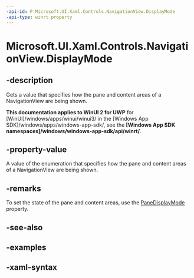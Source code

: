 ```yaml
---
-api-id: P:Microsoft.UI.Xaml.Controls.NavigationView.DisplayMode
-api-type: winrt property
---
```

<!-- Property syntax.
public NavigationViewDisplayMode DisplayMode { get; }
-->

# Microsoft.UI.Xaml.Controls.NavigationView.DisplayMode


## -description

Gets a value that specifies how the pane and content areas of a NavigationView are being shown.



**This documentation applies to WinUI 2 for UWP** for [WinUI]/windows/apps/winui/winui3/ in the [Windows App SDK]/windows/apps/windows-app-sdk/, see the **[Windows App SDK namespaces]/windows/windows-app-sdk/api/winrt/**.

## -property-value

A value of the enumeration that specifies how the pane and content areas of a NavigationView are being shown.


## -remarks
To set the state of the pane and content areas, use the [PaneDisplayMode](navigationview_panedisplaymode.md) property.

## -see-also


## -examples


## -xaml-syntax



